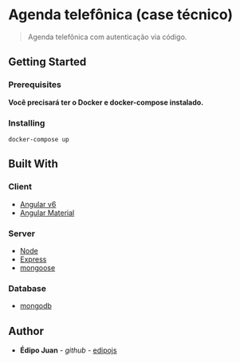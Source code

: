 # Agenda telefônica (case técnico)

> Agenda telefônica com autenticação via código.

## Getting Started

### Prerequisites

**Você precisará ter o Docker e docker-compose instalado.**

### Installing

```
docker-compose up
```

## Built With

### Client

- [Angular v6](https://angular.io/)
- [Angular Material](https://material.angular.io/)

### Server

- [Node](https://nodejs.org/en/)
- [Express](https://expressjs.com/pt-br/)
- [mongoose](https://mongoosejs.com/)

### Database

- [mongodb](https://www.mongodb.com/)

## Author

- **Édipo Juan** - _github_ - [edipojs](https://github.com/edipojs)
